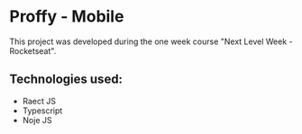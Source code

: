 # Proffy - Mobile

This project was developed during the one week course "Next Level Week - Rocketseat".


## Technologies used:

- Raect JS
- Typescript
- Noje JS
